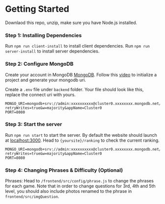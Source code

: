# Getting Started
Downlaod this repo, unzip, make sure you have Node.js installed.

### Step 1: Installing Dependencies
Run `npm run client-install` to install client dependencies.
Run `npm run server-install` to install server dependencies.

### Step 2: Configure MongoDB
Create your account in MongoDB [MongoDB](https://www.mongodb.com/).
Follow this [video](https://www.youtube.com/watch?v=bxsemcrY4gQ) to initialize a project and generate your mongodb uri.

Create a `.env` file under `backend` folder. Your file should look like this, replace the connect uri with yours.
```
MONGO_URI=mongodb+srv://admin:xxxxxxxxxx@cluster0.xxxxxxxx.mongodb.net/?retryWrites=true&w=majority&appName=Cluster0
PORT=8080
```

### Step 3: Start the server
Run `npm run start` to start the server. By default the website should launch at [localhost:3000](localhost:3000). Head to `{yoursite}/ranking` to check the current ranking.
```
MONGO_URI=mongodb+srv://admin:xxxxxxxxxx@cluster0.xxxxxxxx.mongodb.net/?retryWrites=true&w=majority&appName=Cluster0
PORT=8080
```


### Step 4: Changing Phrases & Difficulty (Optional)
Phrases: Head to `/frontend/src/config/phrase.js` to change the phrases for each game. Note that in order to change questions for 3rd, 4th and 5th level, you should also include photos renamed to the phrase in `frontend/src/imgQuestion`.
